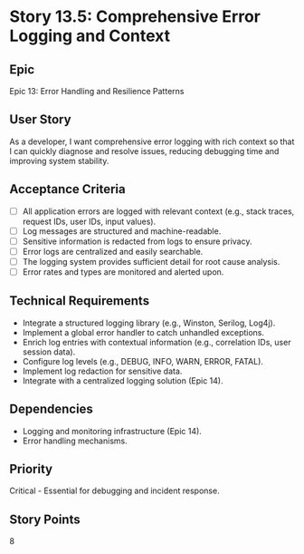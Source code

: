 # Story 13.5: Comprehensive Error Logging and Context

## Epic

Epic 13: Error Handling and Resilience Patterns

## User Story

As a developer, I want comprehensive error logging with rich context so that I can quickly diagnose and resolve issues, reducing debugging time and improving system stability.

## Acceptance Criteria

- [ ] All application errors are logged with relevant context (e.g., stack traces, request IDs, user IDs, input values).
- [ ] Log messages are structured and machine-readable.
- [ ] Sensitive information is redacted from logs to ensure privacy.
- [ ] Error logs are centralized and easily searchable.
- [ ] The logging system provides sufficient detail for root cause analysis.
- [ ] Error rates and types are monitored and alerted upon.

## Technical Requirements

- Integrate a structured logging library (e.g., Winston, Serilog, Log4j).
- Implement a global error handler to catch unhandled exceptions.
- Enrich log entries with contextual information (e.g., correlation IDs, user session data).
- Configure log levels (e.g., DEBUG, INFO, WARN, ERROR, FATAL).
- Implement log redaction for sensitive data.
- Integrate with a centralized logging solution (Epic 14).

## Dependencies

- Logging and monitoring infrastructure (Epic 14).
- Error handling mechanisms.

## Priority

Critical - Essential for debugging and incident response.

## Story Points

8

